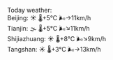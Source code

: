 Today weather:  
Beijing: ☀️ 🌡️+5°C 🌬️→11km/h  
Tianjin: 🌫  🌡️+5°C 🌬️↘11km/h  
Shijiazhuang: ☀️ 🌡️+8°C 🌬️↘9km/h  
Tangshan: ☀️ 🌡️+3°C 🌬️→13km/h  
